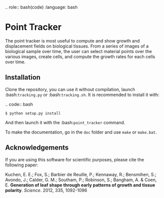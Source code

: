 .. role:: bash(code)
   :language: bash

Point Tracker
=============

The point tracker is most useful to compute and show growth and displacement 
fields on biological tissues. From a series of images of a biological sample 
over time, the user can select material points over the various images, create 
cells, and compute the growth rates for each cells over time.

Installation
------------

Clone the repository, you can use it without compilation, launch 
:bash:`tracking.py` or :bash:`tracking.sh`. It is recommended to install it with:

.. code:: bash

    $ python setup.py install

And then launch it with the :bash:`point_tracker` command.

To make the documentation, go in the ``doc`` folder and use ``make`` or 
``make.bat``.

Acknowledgements
----------------

If you are using this software for scientific purposes, please cite the 
following paper:

Kuchen, E. E.; Fox, S.; Barbier de Reuille, P.; Kennaway, R.; Bensmihen, S.; 
Avondo, J.; Calder, G. M.; Southam, P.; Robinson, S.; Bangham, A. & Coen, E. 
**Generation of leaf shape through early patterns of growth and tissue 
polarity**. *Science*. 2012, 335, 1092-1096
